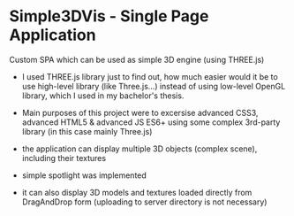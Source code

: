 # Simple3DVis - Single Page Application
Custom SPA which can be used as simple 3D engine (using THREE.js)
- I used THREE.js library just to find out, how much easier would it be to use high-level library (like Three.js...) 
  instead of using low-level OpenGL library, which I used in my bachelor's thesis.
- Main purposes of this project were to excersise advanced CSS3, advanced HTML5 & advanced JS ES6+ using some complex 3rd-party library 
  (in this case mainly Three.js)
  
- the application can display multiple 3D objects (complex scene), including their textures
- simple spotlight was implemented
- it can also display 3D models and textures loaded directly from DragAndDrop form (uploading to server directory is not necessary)
